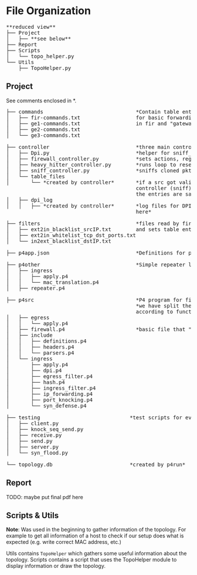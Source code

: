 # File Organization
<pre>
**reduced view**
├── Project
│   ├── **see below**
├── Report
├── Scripts
│   └── topo_helper.py
└── Utils
    ├── TopoHelper.py
</pre>

## Project
See comments enclosed in \*.
<pre>
├── commands                              *Contain table entries
│   ├── fir-commands.txt                  for basic forwarding
│   ├── ge1-commands.txt                  in fir and "gateways"*
│   ├── ge2-commands.txt
│   └── ge3-commands.txt

├── controller                            *three main controllers*
│   ├── Dpi.py                            *helper for sniff_controller*
│   ├── firewall_controller.py            *sets actions, register values, etc*
│   ├── heavy_hitter_controller.py        *runs loop to reset heavy hitter filter*
│   ├── sniff_controller.py               *sniffs cloned pkts and acts according to type*
│   └── table_files
│       └── *created by controller*       *if a src got validated and
                                          controller (sniff) stops,
                                          the entries are saved here*
│   ├── dpi_log
│   │   ├── *created by controller*       *log files for DPI are saved
                                          here*

├── filters                               *files read by firewall_controller
│   ├── ext2in_blacklist_srcIP.txt        and sets table entries i firewall*
│   ├── ext2in_whitelist_tcp_dst_ports.txt
│   └── in2ext_blacklist_dstIP.txt

├── p4app.json                            *Definitions for p4run: p4other and p4src*

├── p4other                               *Simple repeater logic for "gateways"*
│   ├── ingress
│   │   ├── apply.p4
│   │   └── mac_translation.p4
│   ├── repeater.p4

├── p4src                                 *P4 program for firewall*
                                          *we have split the program into files
                                          according to functionality*
│   ├── egress
│   │   └── apply.p4
│   ├── firewall.p4                       *basic file that "includes" the others*
│   ├── include
│   │   ├── definitions.p4
│   │   ├── headers.p4
│   │   └── parsers.p4
│   └── ingress
│       ├── apply.p4
│       ├── dpi.p4
│       ├── egress_filter.p4
│       ├── hash.p4
│       ├── ingress_filter.p4
│       ├── ip_forwarding.p4
│       ├── port_knocking.p4
│       └── syn_defense.p4

├── testing                             *test scripts for evaluation and demo*
│   ├── client.py
│   ├── knock_seq_send.py
│   ├── receive.py
│   ├── send.py
│   ├── server.py
│   └── syn_flood.py

└── topology.db                         *created by p4run*
</pre>

## Report
TODO: maybe put final pdf here

## Scripts & Utils
**Note**: Was used in the beginning to gather information of the topology. For example to get all information of a host to check if our setup does what is expected (e.g. write correct MAC address, etc.)

Utils contains `TopoHelper` which gathers some useful information about the topology. Scripts contains a script that uses the TopoHelper module to display information or draw the topology.
